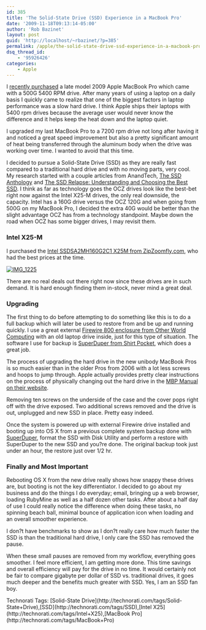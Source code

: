 ```yaml
---
id: 385
title: 'The Solid-State Drive (SSD) Experience in a MacBook Pro'
date: '2009-11-18T09:13:14-05:00'
author: 'Rob Bazinet'
layout: post
guid: 'http://localhost/~rbazinet/?p=385'
permalink: /apple/the-solid-state-drive-ssd-experience-in-a-macbook-pro/
dsq_thread_id:
    - '95926426'
categories:
    - Apple
---
```


I [recently purchased](http://accidentaltechnologist.com/apple/new-laptop-purchase-harder-than-expected/) a late model 2009 Apple MacBook Pro which came with a 500G 5400 RPM drive. After many years of using a laptop on a daily basis I quickly came to realize that one of the biggest factors in laptop performance was a slow hard drive. I think Apple ships their laptops with 5400 rpm drives because the average user would never know the difference and it helps keep the heat down and the laptop quiet.

I upgraded my last MacBook Pro to a 7200 rpm drive not long after having it and noticed a great speed improvement but also a pretty significant amount of heat being transferred through the aluminum body when the drive was working over time. I wanted to avoid that this time.

I decided to pursue a Solid-State Drive (SSD) as they are really fast compared to a traditional hard drive and with no moving parts, very cool. My research started with a couple articles from AnandTech, [The SSD Anthology](http://www.anandtech.com/storage/showdoc.aspx?i=3531&p=1) and [The SSD Relapse: Understanding and Choosing the Best SSD](http://www.anandtech.com/storage/showdoc.aspx?i=3631&p=1). I think as far as technology goes the OCZ drives look like the best-bet right now against the Intel X25-M drives, the only real downside, the capacity. Intel has a 160G drive versus the OCZ 120G and when going from 500G on my MacBook Pro, I decided the extra 40G would be better than the slight advantage OCZ has from a technology standpoint. Maybe down the road when OCZ has some bigger drives, I may revisit them.

### Intel X25-M

I purchased the [Intel SSDSA2MH160G2C1 X25M from ZipZoomfly.com](http://www.zipzoomfly.com/jsp/ProductDetail.jsp?ProductCode=10010793&ps=homain2), who had the best prices at the time.

[![IMG_1225](http://accidentaltechnologist.com/files/media/image/WindowsLiveWriter/UpgradingtoSolidStateDriveSSDinaMacBookP_895E/IMG_1225_thumb.jpg "IMG_1225")](http://accidentaltechnologist.com/files/media/image/WindowsLiveWriter/UpgradingtoSolidStateDriveSSDinaMacBookP_895E/IMG_1225.jpg)

There are no real deals out there right now since these drives are in such demand. It is hard enough finding them in-stock, never mind a great deal.

### Upgrading

The first thing to do before attempting to do something like this is to do a full backup which will later be used to restore from and be up and running quickly. I use a great external [Firewire 800 enclosure from Other World Computing](http://eshop.macsales.com/item/Other%20World%20Computing/MOTG800U2/) with an old laptop drive inside, just for this type of situation. The software I use for backup is [SuperDuper from Shirt Pocket](http://www.shirt-pocket.com/SuperDuper/SuperDuperDescription.html), which does a great job.

The process of upgrading the hard drive in the new unibody MacBook Pros is so much easier than in the older Pros from 2006 with a lot less screws and hoops to jump through. Apple actually provides pretty clear instructions on the process of physically changing out the hard drive in the [MBP Manual on their website](http://manuals.info.apple.com/en_US/MacBook_Pro_15inch_Mid2009.pdf).

Removing ten screws on the underside of the case and the cover pops right off with the drive exposed. Two additional screws removed and the drive is out, unplugged and new SSD in place. Pretty easy indeed.

Once the system is powered up with external Firewire drive installed and booting up into OS X from a previous complete system backup done with [SuperDuper](http://www.shirt-pocket.com/SuperDuper/SuperDuperDescription.html), format the SSD with Disk Utility and perform a restore with SuperDuper to the new SSD and you?re done. The original backup took just under an hour, the restore just over 1/2 hr.

### Finally and Most Important

Rebooting OS X from the new drive really shows how snappy these drives are, but booting is not the key differentiator. I decided to go about my business and do the things I do everyday; email, bringing up a web browser, loading RubyMine as well as a half dozen other tasks. After about a half day of use I could really notice the difference when doing these tasks, no spinning beach ball, minimal bounce of application icon when loading and an overall smoother experience.

I don?t have benchmarks to show as I don?t really care how much faster the SSD is than the traditional hard drive, I only care the SSD has removed the pause.

When these small pauses are removed from my workflow, everything goes smoother. I feel more efficient, I am getting more done. This time savings and overall efficiency will pay for the drive in no time. It would certainly not be fair to compare gigabyte per dollar of SSD vs. traditional drives, it goes much deeper and the benefits much greater with SSD. Yes, I am an SSD fan boy.

<div class="wlWriterEditableSmartContent" id="scid:0767317B-992E-4b12-91E0-4F059A8CECA8:423ca4a5-d518-4837-acd4-6b9f3975741d" style="padding-bottom: 0px; margin: 0px; padding-left: 0px; padding-right: 0px; display: inline; float: none; padding-top: 0px">Technorati Tags: [Solid-State Drive](http://technorati.com/tags/Solid-State+Drive),[SSD](http://technorati.com/tags/SSD),[Intel X25](http://technorati.com/tags/Intel+X25),[MacBook Pro](http://technorati.com/tags/MacBook+Pro)</div>